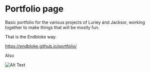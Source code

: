 # Portfolio page

Basic portfolio for the various projects of Luriey and Jacksor, working together to make things that will be mostly fun.

That is the Endbloke way.

https://endbloke.github.io/portfolio/ 

Also

![Alt Text](https://media.giphy.com/media/Ju7l5y9osyymQ/giphy.gif)
